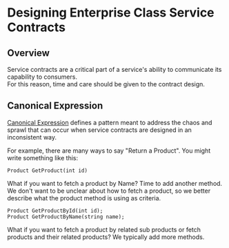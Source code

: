 # Designing Enterprise Class Service Contracts

## Overview
Service contracts are a critical part of a service's ability to communicate its capability to consumers.  
For this reason, time and care should be given to the contract design. 

## Canonical Expression
[Canonical Expression](http://soapatterns.org/design_patterns/canonical_expression) defines a pattern meant to address the chaos and sprawl that can occur
when service contracts are designed in an inconsistent way. 

For example, there are many ways to say "Return a Product". You might write something like this:

```
Product GetProduct(int id)
``` 

What if you want to fetch a product by Name? Time to add another method. We don't want to be unclear about how to fetch a product, so we better describe what the product method is using as criteria.
```
Product GetProductById(int id);
Product GetProductByName(string name);
```

What if you want to fetch a product by related sub products or fetch products and their related products? We typically add more methods.

